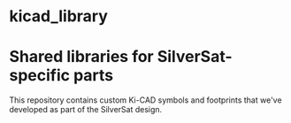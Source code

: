 # kicad_library

# Shared libraries for SilverSat-specific parts

This repository contains custom Ki-CAD symbols and footprints that we've developed as part of the SilverSat design. 

